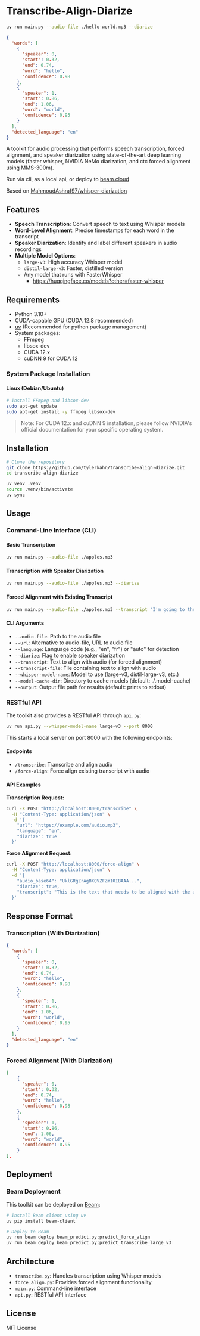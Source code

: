 # Transcribe-Align-Diarize

```bash
uv run main.py --audio-file ./hello-world.mp3 --diarize
```

```json
{
  "words": [
    {
      "speaker": 0,
      "start": 0.32,
      "end": 0.74,
      "word": "hello",
      "confidence": 0.98
    },
    {
      "speaker": 1,
      "start": 0.86,
      "end": 1.06,
      "word": "world",
      "confidence": 0.95
    }
  ],
  "detected_language": "en"
}
```

A toolkit for audio processing that performs speech transcription, forced alignment, and speaker diarization using state-of-the-art deep learning models (faster whisper, NVIDIA NeMo diarization, and ctc forced alignment using MMS-300m).

Run via cli, as a local api, or deploy to [beam.cloud](https://beam.cloud)

Based on [MahmoudAshraf97/whisper-diarization](https://github.com/MahmoudAshraf97/whisper-diarization)

## Features

- **Speech Transcription**: Convert speech to text using Whisper models
- **Word-Level Alignment**: Precise timestamps for each word in the transcript
- **Speaker Diarization**: Identify and label different speakers in audio recordings
- **Multiple Model Options**:
  - `large-v3`: High accuracy Whisper model
  - `distil-large-v3`: Faster, distilled version
  - Any model that runs with FasterWhisper
    - https://huggingface.co/models?other=faster-whisper

## Requirements

- Python 3.10+
- CUDA-capable GPU (CUDA 12.8 recommended)
- [uv](https://github.com/astral-sh/uv) (Recommended for python package management)
- System packages:
  - FFmpeg
  - libsox-dev
  - CUDA 12.x
  - cuDNN 9 for CUDA 12

### System Package Installation

#### Linux (Debian/Ubuntu)
```bash
# Install FFmpeg and libsox-dev
sudo apt-get update
sudo apt-get install -y ffmpeg libsox-dev
```

> Note: For CUDA 12.x and cuDNN 9 installation, please follow NVIDIA's official documentation for your specific operating system.

## Installation

```bash
# Clone the repository
git clone https://github.com/tylerkahn/transcribe-align-diarize.git
cd transcribe-align-diarize

uv venv .venv
source .venv/bin/activate
uv sync
```

## Usage

### Command-Line Interface (CLI)

#### Basic Transcription

```bash
uv run main.py --audio-file ./apples.mp3
```

#### Transcription with Speaker Diarization

```bash
uv run main.py --audio-file ./apples.mp3 --diarize
```

#### Forced Alignment with Existing Transcript

```bash
uv run main.py --audio-file ./apples.mp3 --transcript "I'm going to the store because I need apples"
```

#### CLI Arguments

- `--audio-file`: Path to the audio file
- `--url`: Alternative to audio-file, URL to audio file
- `--language`: Language code (e.g., "en", "fr") or "auto" for detection
- `--diarize`: Flag to enable speaker diarization
- `--transcript`: Text to align with audio (for forced alignment)
- `--transcript-file`: File containing text to align with audio
- `--whisper-model-name`: Model to use (large-v3, distil-large-v3, etc.)
- `--model-cache-dir`: Directory to cache models (default: ./.model-cache)
- `--output`: Output file path for results (default: prints to stdout)

### RESTful API

The toolkit also provides a RESTful API through `api.py`:

```bash
uv run api.py --whisper-model-name large-v3 --port 8000
```

This starts a local server on port 8000 with the following endpoints:

#### Endpoints

- `/transcribe`: Transcribe and align audio
- `/force-align`: Force align existing transcript with audio

#### API Examples

**Transcription Request:**

```bash
curl -X POST "http://localhost:8000/transcribe" \
  -H "Content-Type: application/json" \
  -d '{
    "url": "https://example.com/audio.mp3",
    "language": "en",
    "diarize": true
  }'
```

**Force Alignment Request:**

```bash
curl -X POST "http://localhost:8000/force-align" \
  -H "Content-Type: application/json" \
  -d '{
    "audio_base64": "UklGRgZrAgBXQVZFZm10IBAAA...",
    "diarize": true,
    "transcript": "This is the text that needs to be aligned with the audio."
  }'
```

## Response Format

### Transcription (With Diarization)

```json
{
  "words": [
    {
      "speaker": 0,
      "start": 0.32,
      "end": 0.74,
      "word": "hello",
      "confidence": 0.98
    },
    {
      "speaker": 1,
      "start": 0.86,
      "end": 1.06,
      "word": "world",
      "confidence": 0.95
    }
  ],
  "detected_language": "en"
}
```

### Forced Alignment (With Diarization)

```json
[
    {
      "speaker": 0,
      "start": 0.32,
      "end": 0.74,
      "word": "hello",
      "confidence": 0.98
    },
    {
      "speaker": 1,
      "start": 0.86,
      "end": 1.06,
      "word": "world",
      "confidence": 0.95
    }
],
```

## Deployment

### Beam Deployment

This toolkit can be deployed on [Beam](https://beam.cloud/):

```bash
# Install Beam client using uv
uv pip install beam-client

# Deploy to Beam
uv run beam deploy beam_predict.py:predict_force_align
uv run beam deploy beam_predict.py:predict_transcribe_large_v3
```

## Architecture

- `transcribe.py`: Handles transcription using Whisper models
- `force_align.py`: Provides forced alignment functionality
- `main.py`: Command-line interface
- `api.py`: RESTful API interface

## License

MIT License
